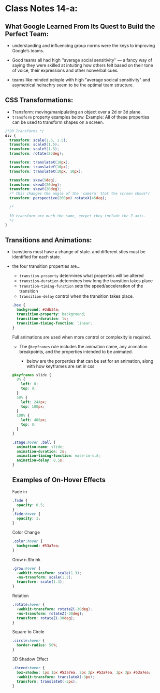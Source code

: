 # Class Notes 14-a:

## What Google Learned From Its Quest to Build the Perfect Team:

- understanding and influencing group norms were the keys to improving Google’s teams.

- Good teams all had high ‘‘average social sensitivity’’ — a fancy way of saying they were skilled at intuiting how others felt based on their tone of voice, their expressions and other nonverbal cues.
- teams like minded peiople with high "average socical sensitivity" and asymetrical heirachry seem to be the optimal team structure.

## CSS Transformations:

- Transform: moving/manipulating an object over a 2d or 3d plane.
- `transform` property examples below.
  Example:
  All of these properties can be used to transform shapes on a screen.

```css
/*2D Transforms */
div {
  transform: scale(1.5, 1.5);
  transform: scaleX(1.5);
  transform: scaleY(1.5);
  transform: rotate(25deg);

  transform: translateX(10px);
  transform: translateY(10px);
  transform: translateX(10px, 10px);

  transform: skew(5deg);
  transform: skewX(20deg);
  transform: skewY(20deg);
  /* this changes the angle of the 'camera' that the screen shows*/
  transform: perspective(200px) rotateX(45deg);

  /*
  
  3D transform are much the same, excpet they include the Z-axis.
  */
}
```

## Transitions and Animations:

- transtions must have a change of state. and different stles must be identified for each state.

- the four transition properties are...

  - `transtion-property` determines what properteis will be altered
  - `transtion-duration` determines how long the transition takes place
  - `transtion-timing-function` sets the speed/acceleration of the transition
  - `transition-delay` control when the transition takes place.

  ```css
  .box {
    background: #2db34a;
    transition-property: background;
    transition-duration: 1s;
    transition-timing-function: linear;
  }
  ```

  Full animations are used when more control or complexity is required.

  - The `@keyframes` rule includes the animation name, any animation breakpoints, and the properties intended to be animated.

    - below are the porperties that can be set for an animation, along with how keyframes are set in css

  ```css
  @keyframes slide {
    0% {
      left: 0;
      top: 0;
    }
    50% {
      left: 244px;
      top: 100px;
    }
    100% {
      left: 488px;
      top: 0;
    }
  }

  .stage:hover .ball {
    animation-name: slide;
    animation-duration: 2s;
    animation-timing-function: ease-in-out;
    animation-delay: 0.5s;
  }
  ```

  ## Examples of On-Hover Effects

  Fade in

  ```css
  .fade {
    opacity: 0.5;
  }
  .fade:hover {
    opacity: 1;
  }
  ```

  Color Change

  ```css
  .color:hover {
    background: #53a7ea;
  }
  ```

  Grow n Shrink

  ```css
  .grow:hover {
    -webkit-transform: scale(1.3);
    -ms-transform: scale(1.3);
    transform: scale(1.3);
  }
  ```

  Rotation

  ```css
  .rotate:hover {
    -webkit-transform: rotateZ(-30deg);
    -ms-transform: rotateZ(-30deg);
    transform: rotateZ(-30deg);
  }
  ```

  Square to Circle

  ```css
  .circle:hover {
    border-radius: 50%;
  }
  ```

  3D Shadow Effect

  ```css
  .threed:hover {
    box-shadow: 1px 1px #53a7ea, 2px 2px #53a7ea, 3px 3px #53a7ea;
    -webkit-transform: translateX(-3px);
    transform: translateX(-3px);
  }
  ```
